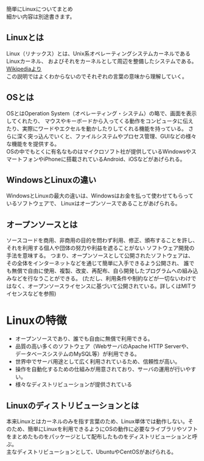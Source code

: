 簡単にLinuxについてまとめ  
細かい内容は別途書きます。  

## Linuxとは  
Linux（リナックス）とは、Unix系オペレーティングシステムカーネルであるLinuxカーネル、
およびそれをカーネルとして周辺を整備したシステムである。  
[Wikipediaより](https://ja.wikipedia.org/wiki/Linux)  
この説明ではよくわからないのでそれぞれの言葉の意味から理解していく。  
  
## OSとは  
OSとはOperation System（オペレーティング・システム）の略で、画面を表示してくれたり、
マウスやキーボードから入ってくる動作をコンピュータに伝えたり、実際にワードやエクセルを動かしたりしてくれる機能を持っている。
さらに深く突っ込んでいくと、ファイルシステムやプロセス管理、GUIなどの様々な機能をを提供する。  
OSの中でもとくに有名なものはマイクロソフト社が提供しているWindowsやスマートフォンやiPhoneに搭載されているAndroid、iOSなどがあげられる。
  
## WindowsとLinuxの違い
WindowsとLinuxの最大の違いは、Windowsはお金を払って使わせてもらっているソフトウェアで、
Linuxはオープンソースであることがあげられる。  
  
## オープンソースとは
ソースコードを商用、非商用の目的を問わず利用、修正、頒布することを許し、それを利用する個人や団体の努力や利益を遮ることがない
ソフトウェア開発の手法を意味する。
つまり、オープンソースとして公開されたソフトウェアは、その全体をインターネットなどを通じて簡単に入手できるよう公開され、
誰でも無償で自由に使用、複製、改変、再配布、自ら開発したプログラムへの組み込みなどを行なうことができる。
(ただし、利用条件や制約などが一切ないわけではなく、オープンソースライセンスに基づいて公開されている。詳しくはMITライセンスなどを参照)

# Linuxの特徴

* オープンソースであり、誰でも自由に無償で利用できる。
* 品質の高い多くのソフトウェア（WebサーバのApache HTTP Serverや、 データベースシステムのMySQL等）が利用できる。
* 世界中でサーバ用途として広く利用されているため、信頼性が高い。
* 操作を自動化するための仕組みが用意されており、サーバの運用が行いやすい。
* 様々なディストリビューションが提供されている
  
## Linuxのディストリビューションとは
本来Linuxとはカーネルのみを指す言葉のため、Linux単体では動作しない。そのため、簡単にLinuxを利用できるようにOSの動作に必要なライブラリやソフトをまとめたものをパッケージとして配布したものをディストリビューションと呼ぶ。  
主なディストリビューションとして、UbuntuやCentOSがあげられる。  
  
  














  
